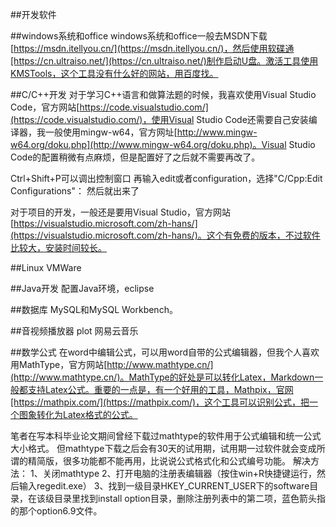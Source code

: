 ##开发软件

##windows系统和office
windows系统和office一般去MSDN下载 [https://msdn.itellyou.cn/](https://msdn.itellyou.cn/)，然后使用软碟通[https://cn.ultraiso.net/](https://cn.ultraiso.net/)制作启动U盘。激活工具使用KMSTools，这个工具没有什么好的网站，用百度找。



##C/C++开发
对于学习C++语言和做算法题的时候，我喜欢使用Visual Studio Code，官方网站[https://code.visualstudio.com/](https://code.visualstudio.com/)，使用Visual Studio Code还需要自己安装编译器，我一般使用mingw-w64，官方网址[http://www.mingw-w64.org/doku.php](http://www.mingw-w64.org/doku.php)。Visual Studio Code的配置稍微有点麻烦，但是配置好了之后就不需要再改了。

Ctrl+Shift+P可以调出控制窗口
再输入edit或者configuration，选择"C/Cpp:Edit Configurations"：
然后就出来了

对于项目的开发，一般还是要用Visual Studio，官方网站[https://visualstudio.microsoft.com/zh-hans/](https://visualstudio.microsoft.com/zh-hans/)。这个有免费的版本，不过软件比较大，安装时间较长。

##Linux
VMWare 

##Java开发
配置Java环境，eclipse

##数据库
MySQL和MySQL Workbench。

##音视频播放器
plot
网易云音乐

##数学公式
在word中编辑公式，可以用word自带的公式编辑器，但我个人喜欢用MathType，官方网站[http://www.mathtype.cn/](http://www.mathtype.cn/)。MathType的好处是可以转化Latex，Markdown一般都支持Latex公式。重要的一点是，有一个好用的工具，Mathpix，官网[https://mathpix.com/](https://mathpix.com/)，这个工具可以识别公式，把一个图象转化为Latex格式的公式。

笔者在写本科毕业论文期间曾经下载过mathtype的软件用于公式编辑和统一公式大小格式。
但mathtype下载之后会有30天的试用期，试用期一过软件就会变成所谓的精简版，很多功能都不能再用，比说说公式格式化和公式编号功能。
解决方法：
1、关闭mathtype
2、打开电脑的注册表编辑器（按住win+R快捷键运行，然后输入regedit.exe）
3、找到一级目录HKEY_CURRENT_USER下的software目录，在该级目录里找到install option目录，删除注册列表中的第二项，蓝色箭头指的那个option6.9文件。






